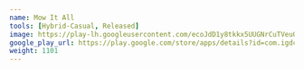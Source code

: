 ```yaml
---
name: Mow It All
tools: [Hybrid-Casual, Released]
image: https://play-lh.googleusercontent.com/ecoJdD1y8tkkx5UUGNrCuTVeuQxLD9rf2IiYzKb7XoQAPs05EGcvEL2Cs6WL0DPFug=w240-h480-rw
google_play_url: https://play.google.com/store/apps/details?id=com.igdclub.mowitall
weight: 1101
---
```

